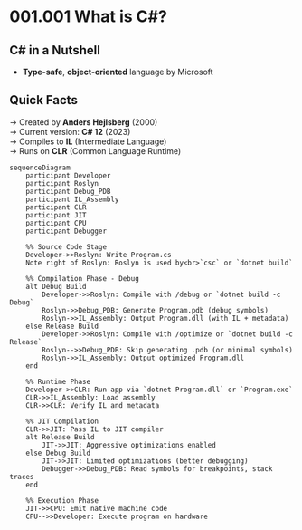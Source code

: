 ﻿# 001.001 What is C#?

## C# in a Nutshell

- **Type-safe**, **object-oriented** language by Microsoft

## Quick Facts
→ Created by **Anders Hejlsberg** (2000)  
→ Current version: **C# 12** (2023)  
→ Compiles to **IL** (Intermediate Language)  
→ Runs on **CLR** (Common Language Runtime)

```mermaid
sequenceDiagram
    participant Developer
    participant Roslyn
    participant Debug_PDB
    participant IL_Assembly
    participant CLR
    participant JIT
    participant CPU
    participant Debugger

    %% Source Code Stage
    Developer->>Roslyn: Write Program.cs
    Note right of Roslyn: Roslyn is used by<br>`csc` or `dotnet build`

    %% Compilation Phase - Debug
    alt Debug Build
        Developer->>Roslyn: Compile with /debug or `dotnet build -c Debug`
        Roslyn->>Debug_PDB: Generate Program.pdb (debug symbols)
        Roslyn->>IL_Assembly: Output Program.dll (with IL + metadata)
    else Release Build
        Developer->>Roslyn: Compile with /optimize or `dotnet build -c Release`
        Roslyn-->>Debug_PDB: Skip generating .pdb (or minimal symbols)
        Roslyn->>IL_Assembly: Output optimized Program.dll
    end

    %% Runtime Phase
    Developer->>CLR: Run app via `dotnet Program.dll` or `Program.exe`
    CLR->>IL_Assembly: Load assembly
    CLR->>CLR: Verify IL and metadata

    %% JIT Compilation
    CLR->>JIT: Pass IL to JIT compiler
    alt Release Build
        JIT->>JIT: Aggressive optimizations enabled
    else Debug Build
        JIT->>JIT: Limited optimizations (better debugging)
        Debugger->>Debug_PDB: Read symbols for breakpoints, stack traces
    end

    %% Execution Phase
    JIT->>CPU: Emit native machine code
    CPU-->>Developer: Execute program on hardware
```
